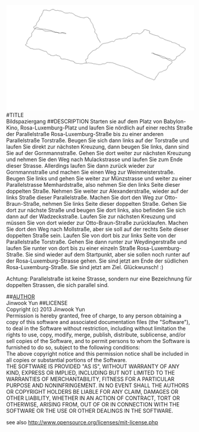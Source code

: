 ![image](screenshot.png)  
#TITLE  
Bildspaziergang
##DESCRIPTION
Starten sie auf dem Platz von Babylon-Kino, Rosa-Luxemburg-Platz und laufen Sie nördlich auf einer rechts Straße der Parallelstraße Rosa-Luxemburg-Straße bis zu einer anderen Parallelstraße Torstraße. Beugen Sie sich dann links auf der Torstraße und laufen Sie direkt zur nächsten Kreuzung, dann beugen Sie links, dann sind Sie auf der Gornmannstraße. Gehen Sie dort weiter zur nächsten Kreuzung und nehmen Sie den Weg nach Mulackstrasse und laufen Sie zum Ende dieser Strasse. Allerdings laufen Sie dann zurück wieder zur Gornmannstraße und machen Sie einen Weg zur Weinmeisterstraße. Beugen Sie links und gehen Sie weiter zur Münzstrasse und weiter zu einer Parallelstrasse Memhardstraße, also nehmen Sie den links Seite dieser doppelten Straße. Nehmen Sie weiter zur Alexanderstraße, wieder auf der links Straße dieser Parallelstraße. Machen Sie dort den Weg zur Otto-Braun-Straße, nehmen Sie links Seite dieser doppelten Straße. Gehen Sie dort zur nächste Straße und beugen Sie dort links, also befinden Sie sich dann auf der Wadzeckstraße. Laufen Sie zur nächsten Kreuzung und müssen Sie von dort wieder zur Otto-Braun-Straße zurücklaufen. Machen Sie dort den Weg nach Mollstraße, aber sie soll auf der rechts Seite dieser doppelten Straße sein. Laufen Sie von dort bis zur links Seite von der Parallelstraße Torstraße. Gehen Sie dann runter zur Weydingerstraße und laufen Sie runter von dort bis zu einer einzeln Straße Rosa-Luxemburg-Straße. Sie sind wieder auf dem Startpunkt, aber sie sollen noch runter auf der Rosa-Luxemburg-Strasse gehen. Sie sind jetzt am Ende der südlichen Rosa-Luxemburg-Straße. Sie sind jetzt am Ziel. Glückwunsch! :)


Achtung: Parallelstraße ist keine Strasse, sondern nur eine Bezeichnung für doppelten Strassen, die sich parallel sind.

##[AUTHOR](https://github.com/wookeeeee)  
Jinwook Yun 
##LICENSE  
Copyright (c)  2013 Jinwook Yun  
Permission is hereby granted, free of charge, to any person obtaining a copy of this software and associated documentation files (the "Software"), to deal in the Software  without restriction, including without limitation the rights to use, copy, modify, merge, publish, distribute, sublicense, and/or sell copies of the Software, and to  permit persons to whom the Software is furnished to do so, subject to the following conditions:  
The above copyright notice and this permission notice shall be included in all copies or substantial portions of the Software.  
THE SOFTWARE IS PROVIDED "AS IS", WITHOUT WARRANTY OF ANY KIND, EXPRESS OR IMPLIED, INCLUDING BUT NOT LIMITED TO THE WARRANTIES OF MERCHANTABILITY, FITNESS FOR A  PARTICULAR PURPOSE AND NONINFRINGEMENT. IN NO EVENT SHALL THE AUTHORS OR COPYRIGHT HOLDERS BE LIABLE FOR ANY CLAIM, DAMAGES OR OTHER LIABILITY, WHETHER IN AN ACTION OF  CONTRACT, TORT OR OTHERWISE, ARISING FROM, OUT OF OR IN CONNECTION WITH THE SOFTWARE OR THE USE OR OTHER DEALINGS IN THE SOFTWARE.  

see also http://www.opensource.org/licenses/mit-license.php

